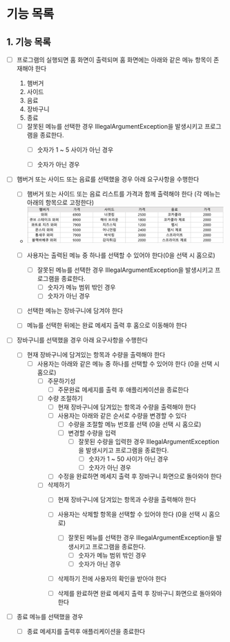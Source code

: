 # 기능 목록

## 1. 기능 목록

- [ ] 프로그램의 실행되면 홈 화면이 출력되며 홈 화면에는 아래와 같은 메뉴 항목이 존재해야 한다
    1. 햄버거
    2. 사이드
    3. 음료
    4. 장바구니
    5. 종료

    - [ ] 잘못된 메뉴를 선택한 경우 IllegalArgumentException을 발생시키고 프로그램을 종료한다.
        - [ ] 숫자가 1 ~ 5 사이가 아닌 경우
        - [ ] 숫자가 아닌 경우


- [ ] 햄버거 또는 사이드 또는 음료를 선택했을 경우 아래 요구사항을 수행한다
    - [ ] 햄버거 또는 사이드 또는 음료 리스트를 가격과 함께 출력해야 한다 (각 메뉴는 아래의 항목으로 고정한다)
    - ![img.png](img.png)
    - [ ] 사용자는 출력된 메뉴 중 하나를 선택할 수 있어야 한다(0을 선택 시 홈으로)
        - [ ] 잘못된 메뉴를 선택한 경우 IllegalArgumentException을 발생시키고 프로그램을 종료한다.
            - [ ] 숫자가 메뉴 범위 밖인 경우
            - [ ] 숫자가 아닌 경우
    - [ ] 선택한 메뉴는 장바구니에 담겨야 한다
    - [ ] 메뉴를 선택한 뒤에는 완료 메세지 출력 후 홈으로 이동해야 한다


- [ ] 장바구니를 선택했을 경우 아래 요구사항을 수행한다
    - [ ] 현재 장바구니에 담겨있는 항목과 수량을 출력해야 한다
        - [ ] 사용자는 아래와 같은 메뉴 중 하나를 선택할 수 있어야 한다 (0을 선택 시 홈으로)
            - [ ] 주문하기성
                - [ ] 주문완료 메세지를 출력 후 애플리케이션을 종료한다
            - [ ] 수량 조절하기
                - [ ] 현재 장바구니에 담겨있는 항목과 수량을 출력해야 한다
                - [ ] 사용자는 아래와 같은 순서로 수량을 변경할 수 있다
                    - [ ] 수량을 조절할 메뉴 번호를 선택 (0을 선택 시 홈으로)
                    - [ ] 변경할 수량을 입력
                        - [ ] 잘못된 수량을 입력한 경우 IllegalArgumentException을 발생시키고 프로그램을 종료한다.
                            - [ ] 숫자가 1 ~ 50 사이가 아닌 경우
                            - [ ] 숫자가 아닌 경우
                - [ ] 수정을 완료하면 메세지 출력 후 장바구니 화면으로 돌아와야 한다
            - [ ] 삭제하기
                - [ ] 현재 장바구니에 담겨있는 항목과 수량을 출력해야 한다
                - [ ] 사용자는 삭제할 항목을 선택할 수 있어야 한다 (0을 선택 시 홈으로)
                    - [ ] 잘못된 메뉴를 선택한 경우 IllegalArgumentException을 발생시키고 프로그램을 종료한다.
                        - [ ] 숫자가 메뉴 범위 밖인 경우
                        - [ ] 숫자가 아닌 경우
                - [ ] 삭제하기 전에 사용자의 확인을 받아야 한다
                - [ ] 삭제를 완료하면 완료 메세지 출력 후 장바구니 화면으로 돌아와야 한다


- [ ] 종료 메뉴를 선택했을 경우
    - [ ] 종료 메세지를 출력후 애플리케이션을 종료한다